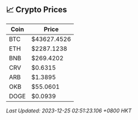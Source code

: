 ## 📈 Crypto Prices

| Coin | Price |
| ---- | ----- |
| BTC | $43627.4526 |
| ETH | $2287.1238 |
| BNB | $269.4202 |
| CRV | $0.6315 |
| ARB | $1.3895 |
| OKB | $55.0601 |
| DOGE | $0.0939 |

_Last Updated: 2023-12-25 02:51:23.106 +0800 HKT_